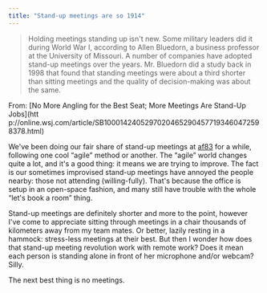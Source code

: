 ```yaml
---
title: "Stand-up meetings are so 1914"
---
```


> Holding meetings standing up isn't new. Some military leaders did it during
World War I, according to Allen Bluedorn, a business professor at the
University of Missouri. A number of companies have adopted stand-up meetings
over the years. Mr. Bluedorn did a study back in 1998 that found that standing
meetings were about a third shorter than sitting meetings and the quality of
decision-making was about the same.

From: [No More Angling for the Best Seat; More Meetings Are Stand-Up Jobs](htt
p://online.wsj.com/article/SB10001424052970204652904577193460472598378.html)

We've been doing our fair share of stand-up meetings at
[af83](http://af83.com) for a while, following one cool “agile” method or
another. The “agile” world changes quite a lot, and it's a good thing: it
means we are trying to improve. The fact is our sometimes improvised stand-up
meetings have annoyed the people nearby: those not attending (willing-fully).
That's because the office is setup in an open-space fashion, and many still
have trouble with the whole “let's book a room” thing.

Stand-up meetings are definitely shorter and more to the point, however I've
come to appreciate sitting through meetings in a chair thousands of kilometers
away from my team mates. Or better, lazily resting in a hammock: stress-less
meetings at their best. But then I wonder how does that stand-up meeting
revolution work with remote work? Does it mean each person is standing alone
in front of her microphone and/or webcam? Silly.

The next best thing is no meetings.

